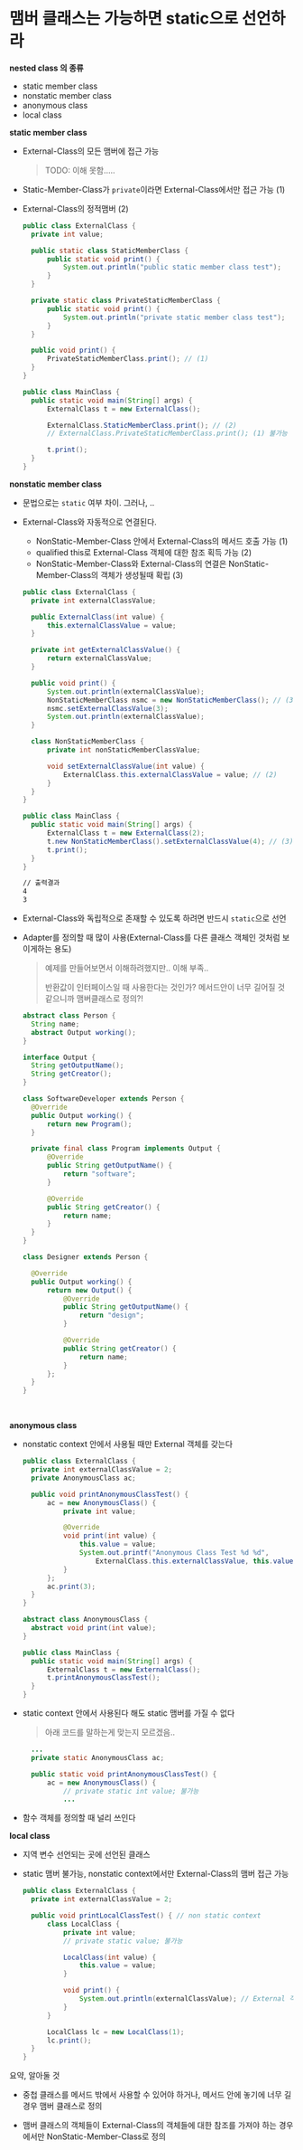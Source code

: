 # 맴버 클래스는 가능하면 static으로 선언하라

**nested class 의 종류**

- static member class
- nonstatic member class
- anonymous class
- local class



**static member class**

- External-Class의 모든 맴버에 접근 가능

  > TODO: 이해 못함…..

- Static-Member-Class가 `private`이라면 External-Class에서만 접근 가능 (1)

- External-Class의 정적맴버 (2)

  ```java
  public class ExternalClass {
  	private int value;

  	public static class StaticMemberClass {
  		public static void print() {
  			System.out.println("public static member class test");
  		}
  	}

  	private static class PrivateStaticMemberClass {
  		public static void print() {
  			System.out.println("private static member class test");
  		}
  	}

  	public void print() {
  		PrivateStaticMemberClass.print(); // (1)
  	}
  }
  ```

  ```java
  public class MainClass {
  	public static void main(String[] args) {
  		ExternalClass t = new ExternalClass();

  		ExternalClass.StaticMemberClass.print(); // (2)
  		// ExternalClass.PrivateStaticMemberClass.print(); (1) 불가능

  		t.print();
  	}
  }
  ```



**nonstatic member class**

- 문법으로는 `static` 여부 차이. 그러나, ..

- External-Class와 자동적으로 연결된다.

  - NonStatic-Member-Class 안에서 External-Class의 메서드 호출 가능 (1)
  - qualified this로 External-Class 객체에 대한 참조 획득 가능 (2)
  - NonStatic-Member-Class와 External-Class의 연결은 NonStatic-Member-Class의 객체가 생성될때 확립 (3)

  ```java
  public class ExternalClass {
  	private int externalClassValue;

  	public ExternalClass(int value) {
  		this.externalClassValue = value;
  	}

  	private int getExternalClassValue() {
  		return externalClassValue;
  	}

  	public void print() {
  		System.out.println(externalClassValue);
  		NonStaticMemberClass nsmc = new NonStaticMemberClass(); // (3)
  		nsmc.setExternalClassValue(3);
  		System.out.println(externalClassValue);
  	}

  	class NonStaticMemberClass {
  		private int nonStaticMemberClassValue;

  		void setExternalClassValue(int value) {
  			ExternalClass.this.externalClassValue = value; // (2)
  		}
  	}
  }
  ```

  ```java
  public class MainClass {
  	public static void main(String[] args) {
  		ExternalClass t = new ExternalClass(2);
  		t.new NonStaticMemberClass().setExternalClassValue(4); // (3) 직접 연결도 가능
  		t.print();
  	}
  }
  ```

  ```sh
  // 출력결과
  4
  3
  ```

- External-Class와 독립적으로 존재할 수 있도록 하려면 반드시 `static`으로 선언

- Adapter를 정의할 때 많이 사용(External-Class를 다른 클래스 객체인 것처럼 보이게하는 용도)

  > 예제를 만들어보면서 이해하려했지만.. 이해 부족..
  >
  > 반환값이 인터페이스일 때 사용한다는 것인가? 메서드안이 너무 길어질 것 같으니까 맴버클래스로 정의?!

  ```java
  abstract class Person {
  	String name;
  	abstract Output working();
  }

  interface Output {
  	String getOutputName();
  	String getCreator();
  }

  class SoftwareDeveloper extends Person {
  	@Override
  	public Output working() {
  		return new Program();
  	}

  	private final class Program implements Output {
  		@Override
  		public String getOutputName() {
  			return "software";
  		}

  		@Override
  		public String getCreator() {
  			return name;
  		}
  	}
  }

  class Designer extends Person {

  	@Override
  	public Output working() {
  		return new Output() {
  			@Override
  			public String getOutputName() {
  				return "design";
  			}

  			@Override
  			public String getCreator() {
  				return name;
  			}
  		};
  	}
  }
  ```

  ​

**anonymous class**

- nonstatic context 안에서 사용될 때만 External 객체를 갖는다

  ```java
  public class ExternalClass {
  	private int externalClassValue = 2;
  	private AnonymousClass ac;

  	public void printAnonymousClassTest() {
  		ac = new AnonymousClass() {
  			private int value;

  			@Override
  			void print(int value) {
  				this.value = value;
  				System.out.printf("Anonymous Class Test %d %d",
  					ExternalClass.this.externalClassValue, this.value);
  			}
  		};
  		ac.print(3);
  	}
  }

  abstract class AnonymousClass {
  	abstract void print(int value);
  }
  ```

  ```java
  public class MainClass {
  	public static void main(String[] args) {
  		ExternalClass t = new ExternalClass();
  		t.printAnonymousClassTest();
  	}
  }
  ```

- static context 안에서 사용된다 해도 static 맴버를 가질 수 없다

  > 아래 코드를 말하는게 맞는지 모르겠음..

  ```java
  	...
  	private static AnonymousClass ac;

  	public static void printAnonymousClassTest() {
  		ac = new AnonymousClass() {
  			// private static int value; 불가능
  			...
  ```

- 함수 객체를 정의할 때 널리 쓰인다



**local class**

- 지역 변수 선언되는 곳에 선언된 클래스

- static 맴버 불가능, nonstatic context에서만 External-Class의 맴버 접근 가능

  ```java
  public class ExternalClass {
  	private int externalClassValue = 2;

  	public void printLocalClassTest() { // non static context
  		class LocalClass {
  			private int value;
  			// private static value; 불가능

  			LocalClass(int value) {
  				this.value = value;
  			}

  			void print() {
  				System.out.println(externalClassValue); // External 객체 접근 가능
  			}
  		}

  		LocalClass lc = new LocalClass(1);
  		lc.print();
  	}
  }
  ```



요약, 알아둘 것

- 중첩 클래스를 메서드 밖에서 사용할 수 있어야 하거나, 메서드 안에 놓기에 너무 길 경우 맴버 클래스로 정의

- 맴버 클래스의 객체들이 External-Class의 객체들에 대한 참조를 가져야 하는 경우에서만 NonStatic-Member-Class로 정의

  ​
